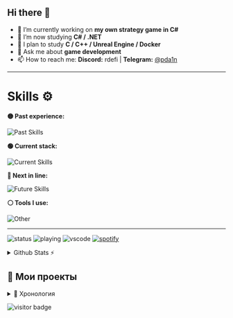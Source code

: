 ## Hi there 👋

- 🔭 I’m currently working on **my own strategy game in C#**
- 🌱 I’m now studying **C# / .NET**
- 🎯 I plan to study **C / C++ / Unreal Engine / Docker**
- 💬 Ask me about **game development**
- 📫 How to reach me: **Discord:** rdefi | **Telegram:** [@pda1n](https://t.me/pda1n)

---

# Skills ⚙️

**🟡 Past experience:**

![Past Skills](https://skillicons.dev/icons?i=py,ts,bots,nodejs,androidstudio,unity,godot,sqlite,postgres,qt)

**🟢 Current stack:**

![Current Skills](https://skillicons.dev/icons?i=cs,dotnet)

**🔵 Next in line:**

![Future Skills](https://skillicons.dev/icons?i=c,cpp,unreal,docker)

**⚪ Tools I use:**

![Other](https://skillicons.dev/icons?i=windows,vscode,discord)

---

![status](https://nocache.advaith.workers.dev?url=https://img.shields.io/endpoint?url=https://dev.discordprofiles.me/api/badge/status/759115035594457098?simple=true)
![playing](https://nocache.advaith.workers.dev?url=https://img.shields.io/endpoint?url=https://dev.discordprofiles.me/api/badge/playing/759115035594457098)
![vscode](https://nocache.advaith.workers.dev?url=https://img.shields.io/endpoint?url=https://dev.discordprofiles.me/api/badge/vscode/759115035594457098)
[![spotify](https://nocache.advaith.workers.dev?url=https://img.shields.io/endpoint?url=https://dev.discordprofiles.me/api/badge/spotify/759115035594457098)](https://dev.discordprofiles.me/openspotify/759115035594457098)

<details>
  <summary>Github Stats ⚡</summary>
  
  <a href="#">![Top Langs](https://github-readme-stats.vercel.app/api/top-langs/?username=daniilp25&layout=compact&theme=blueberry&count_private=true&hide_border=true)</a>
</details>

## 🚀 Мои проекты

<details>
  <summary>📜 Хронология</summary>

1. **CucumberBot** *(май – август 2022)*  
   Дискорд-бот на **Python**, мой первый серьёзный проект.  
   Объединил **90 сообществ** и **3K уникальных пользователей**.  
   Благодаря нему получил опыт и знакомства 🙌  
   ⚠️ *Сейчас не работает, требует фиксов*  

---

2. **MorseLang** *(февраль 2023)*  
   Псевдоязык программирования на **Python**.  
   Рофл-проект, **работает** ✅  

---

3. **CucumberMsg (old)** *(апрель 2023)*  
   Попытка сделать свой мессенджер:  
   - простой фронтенд  
   - backend на **Flask**  
  ❓ *Не знаю, работает ли*  
---

4. **DoubleN** *(июль – август 2023)*  
   Игра-платформер на **Unity**:  
   - меню с музыкой и заставкой (GIF)  
   - своя физика (немного странная 😅)  
   - чисто фановый проект  
   Рофл-проект, ✅ **работает**  

---

5. **invert** *(январь 2024)*  
   Пародия на **Geometry Dash**.  
   - реализована своя физика  
  ❓ *Не знаю, работает ли*  

---

6. **Racing-game** *(июнь 2024)*  
   Простая гонка в ретро-стиле на **Python**.  
   Делал для зачёта.  
   ✅ *Работает*  

---

7. **Todo-App** *(январь 2025)*  
   Минималистичное ToDo-приложение.  
   Делал для зачёта.  
   ✅ *Работает*  

---

8. **FedyxBot** *(апрель 2025)*  
   Телеграм-бот на **TypeScript (grammy)**:  
   - создание предложек  
   - отправка сообщений в группу и обратно
   - 3 кнопки под сообщением: заблокировать, разблокировать и еще что-то
   ✅ *Работает*  

---

9. **ccmbrmsg** *(май 2025)*  
   Новая попытка создать свой мессенджер.  
   - фронтенд: **React + Vite**  
   - backend: **Express.js**  
   Застрял на логин-панели, но она получилась зачетной 🙂  
  ❓ *Работает?*  

---

💡 Были и другие проекты:  
- Discord-боты (pycord, discord.js и др.)  
- музыкальный плеер  
- много проектов, которые утеряны навсегда…  
Press **F**! 🪦

---

Если хотите оживить какой-то проект - пожалуйста, делайте fork, отправляйте pull requests :)
Спасибо, что дочитали до конца. Хорошего вам дня!

</details>

![visitor badge](https://visitor-badge.laobi.icu/badge?page_id=daniilp25.visitor-badge&format=true)
